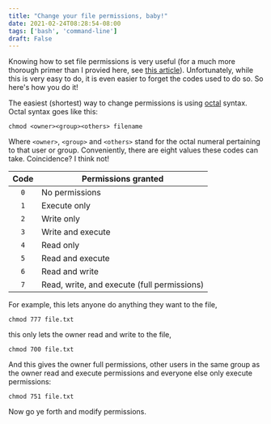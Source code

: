 ```yaml
---
title: "Change your file permissions, baby!"
date: 2021-02-24T08:28:54-08:00
tags: ['bash', 'command-line']
draft: False
---
```


Knowing how to set file permissions is very useful (for a much more thorough primer than I provied here, see [this article](https://docs.nersc.gov/filesystems/unix-file-permissions/)). Unfortunately, while this is very easy to do, it is even easier to forget the codes used to do so. So here's how you do it! 

The easiest (shortest) way to change permissions is using [octal](https://en.wikipedia.org/wiki/Octal) syntax. Octal syntax goes like this:

```
chmod <owner><group><others> filename
```

Where `<owner>`, `<group>` and `<others>` stand for the octal numeral pertaining to that user or group. Conveniently, there are eight values these codes can take. Coincidence? I think not!

| Code | Permissions granted                         |
| :--: | ------------------------------------------- |
| `0`  | No permissions                              |
| `1`  | Execute only                                |
| `2`  | Write only                                  |
| `3`  | Write and execute                           |
| `4`  | Read only                                   |
| `5`  | Read and execute                            |
| `6`  | Read and write                              |
| `7`  | Read, write, and execute (full permissions) |

For example, this lets anyone do anything they want to the file,

```
chmod 777 file.txt
```

this only lets the owner read and write to the file,

```
chmod 700 file.txt
```

And this gives the owner full permissions, other users in the same group as the owner read and execute permissions and everyone else only execute permissions:

```
chmod 751 file.txt
```

Now go ye forth and modify permissions.